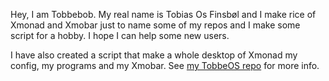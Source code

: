 Hey, I am Tobbebob. My real name is Tobias Os Finsbøl and I make rice of Xmonad and Xmobar just to name some of my repos and I make some script for a hobby. I hope I can help some new users.

I have also created a script that make a whole desktop of Xmonad my config, my programs and my Xmobar.
See [my TobbeOS repo](https://gitlab/TobbeBob123/TobbeOS) for more info.
